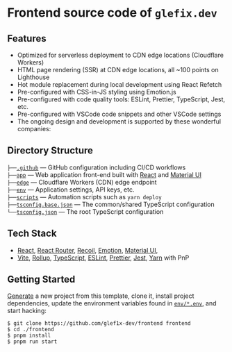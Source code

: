 # Frontend source code of `glefix.dev`

## Features

- Optimized for serverless deployment to CDN edge locations (Cloudflare Workers)
- HTML page rendering (SSR) at CDN edge locations, all ~100 points on Lighthouse
- Hot module replacement during local development using React Refetch
- Pre-configured with CSS-in-JS styling using Emotion.js
- Pre-configured with code quality tools: ESLint, Prettier, TypeScript, Jest, etc.
- Pre-configured with VSCode code snippets and other VSCode settings
- The ongoing design and development is supported by these wonderful companies:

## Directory Structure

`├──`[`.github`](.github) — GitHub configuration including CI/CD workflows<br>
`├──`[`app`](app) — Web application front-end built with [React](https://reactjs.org/) and [Material UI](https://mui.com/core/)<br>
`├──`[`edge`](edge) — Cloudflare Workers (CDN) edge endpoint<br>
`├──`[`env`](env) — Application settings, API keys, etc.<br>
`├──`[`scripts`](scripts) — Automation scripts such as `yarn deploy`<br>
`├──`[`tsconfig.base.json`](tsconfig.base.json) — The common/shared TypeScript configuration<br>
`└──`[`tsconfig.json`](tsconfig.json) — The root TypeScript configuration<br>

## Tech Stack

- [React](https://reactjs.org/), [React Router](https://reactrouter.com/), [Recoil](https://recoiljs.org/),
  [Emotion](https://emotion.sh/), [Material UI](https://next.material-ui.com/),
- [Vite](https://vitejs.dev/), [Rollup](https://rollupjs.org/),
  [TypeScript](https://www.typescriptlang.org/), [ESLint](https://eslint.org/),
  [Prettier](https://prettier.io/), [Jest](https://jestjs.io/),
  [Yarn](https://yarnpkg.com/) with PnP

## Getting Started

[Generate](https://github.com/kriasoft/react-starter-kit/generate) a new project
from this template, clone it, install project dependencies, update the
environment variables found in [`env/*.env`](env/), and start hacking:

```
$ git clone https://github.com/glef1x-dev/frontend frontend
$ cd ./frontend
$ pnpm install
$ pnpm run start
```
